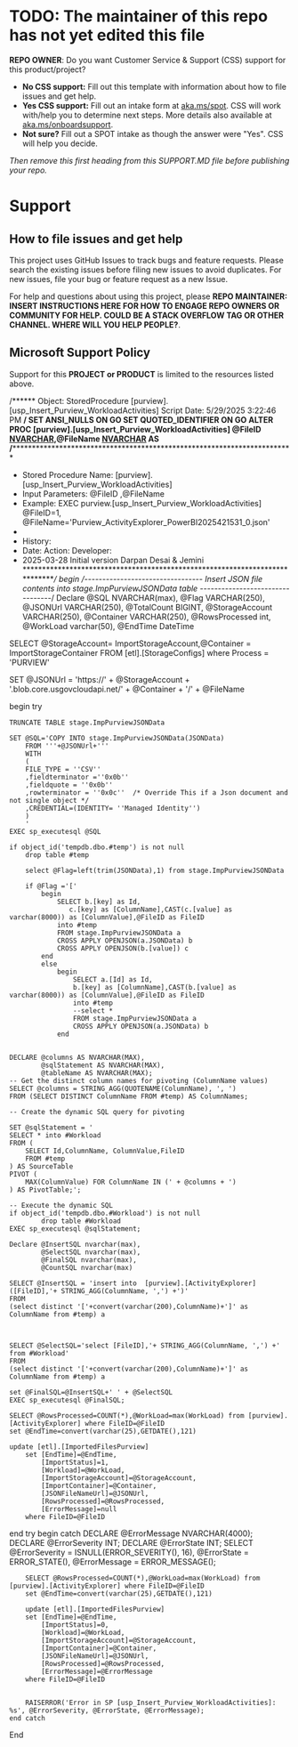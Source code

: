 # TODO: The maintainer of this repo has not yet edited this file

**REPO OWNER**: Do you want Customer Service & Support (CSS) support for this product/project?

- **No CSS support:** Fill out this template with information about how to file issues and get help.
- **Yes CSS support:** Fill out an intake form at [aka.ms/spot](https://aka.ms/spot). CSS will work with/help you to determine next steps. More details also available at [aka.ms/onboardsupport](https://aka.ms/onboardsupport).
- **Not sure?** Fill out a SPOT intake as though the answer were "Yes". CSS will help you decide.

*Then remove this first heading from this SUPPORT.MD file before publishing your repo.*

# Support

## How to file issues and get help  

This project uses GitHub Issues to track bugs and feature requests. Please search the existing 
issues before filing new issues to avoid duplicates.  For new issues, file your bug or 
feature request as a new Issue.

For help and questions about using this project, please **REPO MAINTAINER: INSERT INSTRUCTIONS HERE 
FOR HOW TO ENGAGE REPO OWNERS OR COMMUNITY FOR HELP. COULD BE A STACK OVERFLOW TAG OR OTHER
CHANNEL. WHERE WILL YOU HELP PEOPLE?**.

## Microsoft Support Policy  

Support for this **PROJECT or PRODUCT** is limited to the resources listed above.

/****** Object:  StoredProcedure [purview].[usp_Insert_Purview_WorkloadActivities]    Script Date: 5/29/2025 3:22:46 PM ******/
SET ANSI_NULLS ON
GO
SET QUOTED_IDENTIFIER ON
GO
ALTER PROC [purview].[usp_Insert_Purview_WorkloadActivities] @FileID [NVARCHAR](250),@FileName [NVARCHAR](250) AS
/******************************************************************************
*  Stored Procedure Name: [purview].[usp_Insert_Purview_WorkloadActivities]
*  Input Parameters:  @FileID ,@FileName
*  Example: EXEC purview.[usp_Insert_Purview_WorkloadActivities] @FileID=1,  @FileName='Purview_ActivityExplorer_PowerBI2025421531_0.json'
*
*  History:
*  Date:				Action:								Developer: 
*  2025-03-28			Initial version						Darpan Desai & Jemini 
******************************************************************************/
begin
/*--------------------------------- Insert JSON file contents into stage.ImpPurviewJSONData table ---------------------------------*/
Declare @SQL NVARCHAR(max),
		@Flag VARCHAR(250),
		@JSONUrl VARCHAR(250),
		@TotalCount BIGINT,
		@StorageAccount VARCHAR(250),
		@Container VARCHAR(250),
		@RowsProcessed int,
		@WorkLoad varchar(50),
		@EndTime DateTime

SELECT @StorageAccount= ImportStorageAccount,@Container = ImportStorageContainer FROM [etl].[StorageConfigs] where Process = 'PURVIEW'



SET @JSONUrl = 'https://' + @StorageAccount + '.blob.core.usgovcloudapi.net/' + @Container + '/' + @FileName

begin try

	TRUNCATE TABLE stage.ImpPurviewJSONData

	SET @SQL='COPY INTO stage.ImpPurviewJSONData(JSONData)
		FROM '''+@JSONUrl+'''
		WITH 
		(
		FILE_TYPE = ''CSV''
		,fieldterminator =''0x0b''
		,fieldquote = ''0x0b''
		,rowterminator = ''0x0c''  /* Override This if a Json document and not single object */
		,CREDENTIAL=(IDENTITY= ''Managed Identity'')
		)
		'
	EXEC sp_executesql @SQL

	if object_id('tempdb.dbo.#temp') is not null
		drop table #temp

		select @Flag=left(trim(JSONData),1) from stage.ImpPurviewJSONData
		
		if @Flag ='['
			begin
				SELECT b.[key] as Id,
				   c.[key] as [ColumnName],CAST(c.[value] as varchar(8000)) as [ColumnValue],@FileID as FileID
				into #temp
				FROM stage.ImpPurviewJSONData a
				CROSS APPLY OPENJSON(a.JSONData) b
				CROSS APPLY OPENJSON(b.[value]) c
			end
			else
				begin
					SELECT a.[Id] as Id,
					b.[key] as [ColumnName],CAST(b.[value] as varchar(8000)) as [ColumnValue],@FileID as FileID
					into #temp
					--select * 
					FROM stage.ImpPurviewJSONData a
					CROSS APPLY OPENJSON(a.JSONData) b
				end

	
	DECLARE @columns AS NVARCHAR(MAX), 
			@sqlStatement AS NVARCHAR(MAX),
			@tableName AS NVARCHAR(MAX);
	-- Get the distinct column names for pivoting (ColumnName values)
	SELECT @columns = STRING_AGG(QUOTENAME(ColumnName), ', ')
	FROM (SELECT DISTINCT ColumnName FROM #temp) AS ColumnNames;
    
	-- Create the dynamic SQL query for pivoting

	SET @sqlStatement = '
	SELECT * into #Workload
	FROM (
		SELECT Id,ColumnName, ColumnValue,FileID
		FROM #temp
	) AS SourceTable
	PIVOT (
		MAX(ColumnValue) FOR ColumnName IN (' + @columns + ')
	) AS PivotTable;';
 
	-- Execute the dynamic SQL
	if object_id('tempdb.dbo.#Workload') is not null
			drop table #Workload
	EXEC sp_executesql @sqlStatement;

	Declare @InsertSQL nvarchar(max),
			@SelectSQL nvarchar(max),
			@FinalSQL nvarchar(max),
			@CountSQL nvarchar(max)

	SELECT @InsertSQL = 'insert into  [purview].[ActivityExplorer] ([FileID],'+ STRING_AGG(ColumnName, ',') +')'
	FROM 
	(select distinct '['+convert(varchar(200),ColumnName)+']' as ColumnName from #temp) a



	SELECT @SelectSQL='select [FileID],'+ STRING_AGG(ColumnName, ',') +' from #Workload'
	FROM 
	(select distinct '['+convert(varchar(200),ColumnName)+']' as ColumnName from #temp) a

	set @FinalSQL=@InsertSQL+' ' + @SelectSQL
	EXEC sp_executesql @FinalSQL;

	SELECT @RowsProcessed=COUNT(*),@WorkLoad=max(WorkLoad) from [purview].[ActivityExplorer] where FileID=@FileID
	set @EndTime=convert(varchar(25),GETDATE(),121)

	update [etl].[ImportedFilesPurview]
		set [EndTime]=@EndTime,
			[ImportStatus]=1,
			[Workload]=@WorkLoad,
			[ImportStorageAccount]=@StorageAccount,
			[ImportContainer]=@Container,
			[JSONFileNameUrl]=@JSONUrl,
			[RowsProcessed]=@RowsProcessed,
			[ErrorMessage]=null
		where FileID=@FileID 

end try
  begin catch
	    DECLARE @ErrorMessage NVARCHAR(4000);
        DECLARE @ErrorSeverity INT;
        DECLARE @ErrorState INT;
        SELECT  @ErrorSeverity = ISNULL(ERROR_SEVERITY(), 16), @ErrorState =  ERROR_STATE(), @ErrorMessage =  ERROR_MESSAGE();

		SELECT @RowsProcessed=COUNT(*),@WorkLoad=max(WorkLoad) from [purview].[ActivityExplorer] where FileID=@FileID
		set @EndTime=convert(varchar(25),GETDATE(),121)
		
		update [etl].[ImportedFilesPurview]
		set [EndTime]=@EndTime,
			[ImportStatus]=0,
			[Workload]=@WorkLoad,
			[ImportStorageAccount]=@StorageAccount,
			[ImportContainer]=@Container,
			[JSONFileNameUrl]=@JSONUrl,
			[RowsProcessed]=@RowsProcessed,
			[ErrorMessage]=@ErrorMessage
		where FileID=@FileID 

		
        RAISERROR('Error in SP [usp_Insert_Purview_WorkloadActivities]: %s', @ErrorSeverity, @ErrorState, @ErrorMessage);
	end catch

End
